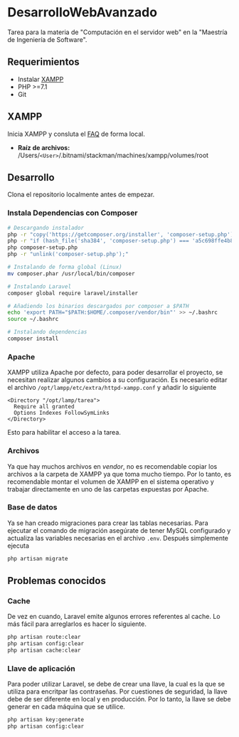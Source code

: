 # DesarrolloWebAvanzado
Tarea para la materia de "Computación en el servidor web" en la "Maestría de Ingeniería de
Software".

## Requerimientos

- Instalar [XAMPP](https://www.apachefriends.org/index.html)
- PHP >=7.1
- Git

## XAMPP

Inicia XAMPP y consluta el [FAQ](http://localhost:8080) de forma local.

- **Raíz de archivos:** /Users/`<User>`/.bitnami/stackman/machines/xampp/volumes/root

## Desarrollo

Clona el repositorio localmente antes de empezar.

### Instala Dependencias con Composer

```sh
# Descargando instalador
php -r "copy('https://getcomposer.org/installer', 'composer-setup.php');"
php -r "if (hash_file('sha384', 'composer-setup.php') === 'a5c698ffe4b8e849a443b120cd5ba38043260d5c4023dbf93e1558871f1f07f58274fc6f4c93bcfd858c6bd0775cd8d1') { echo 'Installer verified'; } else { echo 'Installer corrupt'; unlink('composer-setup.php'); } echo PHP_EOL;"
php composer-setup.php
php -r "unlink('composer-setup.php');"

# Instalando de forma global (Linux)
mv composer.phar /usr/local/bin/composer

# Instalando Laravel
composer global require laravel/installer

# Añadiendo los binarios descargados por composer a $PATH
echo 'export PATH="$PATH:$HOME/.composer/vendor/bin"' >> ~/.bashrc
source ~/.bashrc

# Instalando dependencias
composer install
```

### Apache

XAMPP utiliza Apache por defecto, para poder desarrollar el proyecto, se necesitan realizar algunos
cambios a su configuración. Es necesario editar el archivo `/opt/lampp/etc/extra/httpd-xampp.conf` y
añadir lo siguiente

```
<Directory "/opt/lamp/tarea">
  Require all granted
  Options Indexes FollowSymLinks
</Directory>
```

Esto para habilitar el acceso a la tarea.

### Archivos

Ya que hay muchos archivos en _vendor_, no es recomendable copiar los archivos a la carpeta de
XAMPP ya que toma mucho tiempo. Por lo tanto, es recomendable montar el volumen de XAMPP en el
sistema operativo y trabajar directamente en uno de las carpetas expuestas por Apache.

### Base de datos

Ya se han creado migraciones para crear las tablas necesarias. Para ejecutar el comando de
migración asegúrate de tener MySQL configurado y actualiza las variables necesarias en el archivo
`.env`. Después simplemente ejecuta

```sh
php artisan migrate
```

## Problemas conocidos

### Cache
De vez en cuando, Laravel emite algunos errores referentes al cache. Lo más fácil para arreglarlos
es hacer lo siguiente.

```sh
php artisan route:clear
php artisan config:clear
php artisan cache:clear
```

### Llave de aplicación

Para poder utilizar Laravel, se debe de crear una llave, la cual es la que se utiliza para
encritpar las contraseñas. Por cuestiones de seguridad, la llave debe de ser diferente en local y
en producción. Por lo tanto, la llave se debe generar en cada máquina que se utilice.

```sh
php artisan key:generate
php artisan config:clear
```
